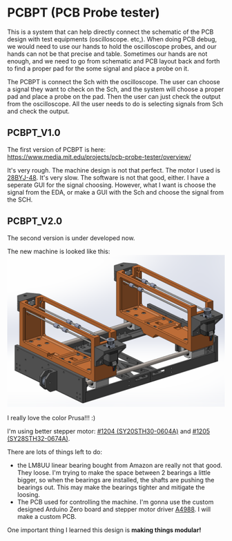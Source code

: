 # PCBPT (PCB Probe tester)

This is a system that can help directly connect the schematic of the PCB design with test equipments (oscilloscope. etc,). When doing PCB debug, we would need to use our hands to hold the oscilloscope probes, and our hands can not be that precise and table. Sometimes our hands are not enough, and we need to go from schematic and PCB layout back and forth to find a proper pad for the some signal and place a probe on it.

The PCBPT is connect the Sch with the oscilloscope. The user can choose a signal they want to check on the Sch, and the system will choose a proper pad and place a probe on the pad. Then the user can just check the output from the oscilloscope. All the user needs to do is selecting signals from Sch and check the output.

## PCBPT_V1.0

The first version of PCBPT is here:
https://www.media.mit.edu/projects/pcb-probe-tester/overview/

It's very rough. The machine design is not that perfect. The motor I used is [28BYJ-48](https://www.amazon.com/ELEGOO-28BYJ-48-ULN2003-Stepper-Arduino/dp/B01CP18J4A). It's very slow. The software is not that good, either. I have a seperate GUI for the signal choosing. However, what I want is choose the signal from the EDA, or make a GUI with the Sch and choose the signal from the SCH.

## PCBPT_V2.0
The second version is under developed now.

The new machine is looked like this: ![alt text](/images/PCBPT_3dmodel_1.PNG)

I really love the color Prusa!!! :)

I'm using better stepper motor: [#1204 (SY20STH30-0604A)](https://www.pololu.com/product/1204) and [#1205 (SY28STH32-0674A)](https://www.pololu.com/product/1205).

There are lots of things left to do:
- the LM8UU linear bearing bought from Amazon are really not that good. They loose. I'm trying to make the space between 2 bearings a little bigger, so when the bearings are installed, the shafts are pushing the bearings out. This may make the bearings tighter and mitigate the loosing.
- The PCB used for controlling the machine. I'm gonna use the custom designed Arduino Zero board and stepper motor driver [A4988](https://www.amazon.com/HiLetgo-Stepstick-Stepper-Printer-Compatible/dp/B07BND65C8/ref=sxin_13_ac_d_rm?ac_md=0-0-c3RlcHBlciBtb3RvciBkcml2ZXI%3D-ac_d_rm_rm_rm&crid=FV7HTB1C6OJ4&cv_ct_cx=stepper+motor+driver&dchild=1&keywords=stepper+motor+driver&pd_rd_i=B07BND65C8&pd_rd_r=577e82dd-7f17-42a9-bc94-0b27fc357303&pd_rd_w=KCyHL&pd_rd_wg=MYm65&pf_rd_p=c41d1f6c-956c-4fe2-8019-1663b7e1dd23&pf_rd_r=5EV7NEWVTD8CRTGN4H66&psc=1&qid=1634436558&sprefix=stepper+motor+dr%2Caps%2C169&sr=1-1-12d4272d-8adb-4121-8624-135149aa9081).
I will make a custom PCB.

One important thing I learned this design is **making things modular!**

